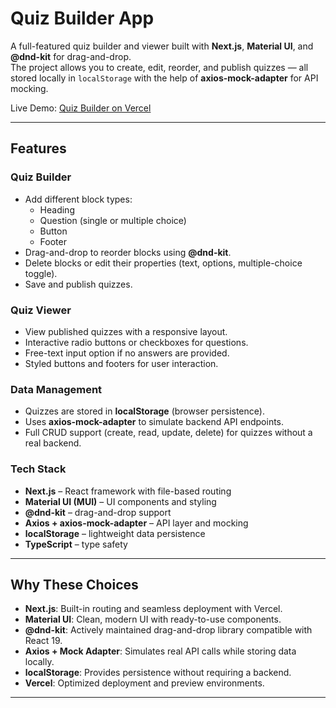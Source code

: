 # Quiz Builder App

A full-featured quiz builder and viewer built with **Next.js**, **Material UI**, and **@dnd-kit** for drag-and-drop.  
The project allows you to create, edit, reorder, and publish quizzes — all stored locally in `localStorage` with the help of **axios-mock-adapter** for API mocking.

Live Demo: [Quiz Builder on Vercel](https://your-vercel-app-link.vercel.app)

---

## Features

### Quiz Builder

- Add different block types:
  - Heading
  - Question (single or multiple choice)
  - Button
  - Footer
- Drag-and-drop to reorder blocks using **@dnd-kit**.
- Delete blocks or edit their properties (text, options, multiple-choice toggle).
- Save and publish quizzes.

### Quiz Viewer

- View published quizzes with a responsive layout.
- Interactive radio buttons or checkboxes for questions.
- Free-text input option if no answers are provided.
- Styled buttons and footers for user interaction.

### Data Management

- Quizzes are stored in **localStorage** (browser persistence).
- Uses **axios-mock-adapter** to simulate backend API endpoints.
- Full CRUD support (create, read, update, delete) for quizzes without a real backend.

### Tech Stack

- **Next.js** – React framework with file-based routing
- **Material UI (MUI)** – UI components and styling
- **@dnd-kit** – drag-and-drop support
- **Axios + axios-mock-adapter** – API layer and mocking
- **localStorage** – lightweight data persistence
- **TypeScript** – type safety

---

## Why These Choices

- **Next.js**: Built-in routing and seamless deployment with Vercel.
- **Material UI**: Clean, modern UI with ready-to-use components.
- **@dnd-kit**: Actively maintained drag-and-drop library compatible with React 19.
- **Axios + Mock Adapter**: Simulates real API calls while storing data locally.
- **localStorage**: Provides persistence without requiring a backend.
- **Vercel**: Optimized deployment and preview environments.

---
